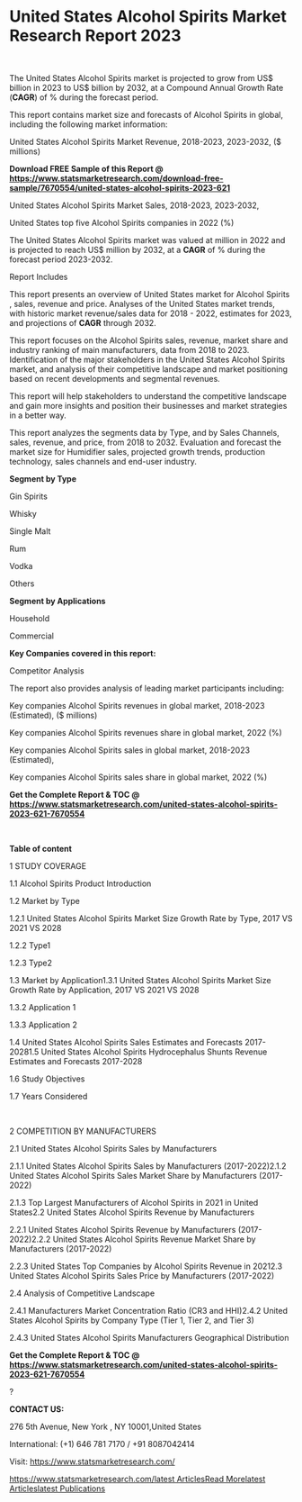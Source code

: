 <h1>United States Alcohol Spirits Market Research Report 2023</h1><br/><p>The United States Alcohol Spirits market is projected to grow from US$ billion in 2023 to US$ billion by 2032, at a Compound Annual Growth Rate (<strong>CAGR</strong>) of % during the forecast period.</p>
 
 
 
 <p>This report contains market size and forecasts of Alcohol Spirits in global, including the following market information:</p>
 
 
 
 <p>United States Alcohol Spirits Market Revenue, 2018-2023, 2023-2032, ($ millions)</p>
 
 
 
 <p><strong>Download FREE Sample of this Report @ <a href="https://www.statsmarketresearch.com/download-free-sample/7670554/united-states-alcohol-spirits-2023-621">https://www.statsmarketresearch.com/download-free-sample/7670554/united-states-alcohol-spirits-2023-621</a></strong></p>
 
 
 
 <p>United States Alcohol Spirits Market Sales, 2018-2023, 2023-2032,</p>
 
 
 
 <p>United States top five Alcohol Spirits companies in 2022 (%)</p>
 
 
 
 <p>The United States Alcohol Spirits market was valued at million in 2022 and is projected to reach US$ million by 2032, at a <strong>CAGR</strong> of % during the forecast period 2023-2032.</p>
 
 
 
 <p>Report Includes</p>
 
 
 
 <p>This report presents an overview of United States market for Alcohol Spirits , sales, revenue and price. Analyses of the United States market trends, with historic market revenue/sales data for 2018 - 2022, estimates for 2023, and projections of <strong>CAGR</strong> through 2032.</p>
 
 
 
 <p>This report focuses on the Alcohol Spirits sales, revenue, market share and industry ranking of main manufacturers, data from 2018 to 2023. Identification of the major stakeholders in the United States Alcohol Spirits market, and analysis of their competitive landscape and market positioning based on recent developments and segmental revenues.</p>
 
 
 
 <p>This report will help stakeholders to understand the competitive landscape and gain more insights and position their businesses and market strategies in a better way.</p>
 
 
 
 <p>This report analyzes the segments data by Type, and by Sales Channels, sales, revenue, and price, from 2018 to 2032. Evaluation and forecast the market size for Humidifier sales, projected growth trends, production technology, sales channels and end-user industry.</p>
 
 
 
 <p><strong>Segment by Type</strong></p>
 
 
 
 <p>Gin Spirits</p>
 
 
 
 <p>Whisky</p>
 
 
 
 <p>Single Malt</p>
 
 
 
 <p>Rum</p>
 
 
 
 <p>Vodka</p>
 
 
 
 <p>Others</p>
 
 
 
 <p><strong>Segment <strong><strong>by Applications</strong></strong></strong></p>
 
 
 
 <p>Household</p>
 
 
 
 <p>Commercial</p>
 
 
 
 <p><strong>Key Companies covered in this report:</strong></p>
 
 
 
 <p>Competitor Analysis</p>
 
 
 
 <p>The report also provides analysis of leading market participants including:</p>
 
 
 
 <p>Key companies Alcohol Spirits revenues in global market, 2018-2023 (Estimated), ($ millions)</p>
 
 
 
 <p>Key companies Alcohol Spirits revenues share in global market, 2022 (%)</p>
 
 
 
 <p>Key companies Alcohol Spirits sales in global market, 2018-2023 (Estimated),</p>
 
 
 
 <p>Key companies Alcohol Spirits sales share in global market, 2022 (%)</p>
 
 
 
 <div><b>Get the Complete Report & TOC @ <a href="https://www.statsmarketresearch.com/united-states-alcohol-spirits-2023-621-7670554">https://www.statsmarketresearch.com/united-states-alcohol-spirits-2023-621-7670554</a></b></div>
 
 
 
 <p><br />
 
 <b>Table of content</b></p>
 
 
 
 <p>1 STUDY COVERAGE<br />
 
 1.1 Alcohol Spirits Product Introduction<br />
 
 1.2 Market by Type<br />
 
 1.2.1 United States Alcohol Spirits Market Size Growth Rate by Type, 2017 VS 2021 VS 2028<br />
 
 1.2.2 Type1<br />
 
 1.2.3 Type2<br />
 
 1.3 Market by Application1.3.1 United States Alcohol Spirits Market Size Growth Rate by Application, 2017 VS 2021 VS 2028<br />
 
 1.3.2 Application 1<br />
 
 1.3.3 Application 2<br />
 
 1.4 United States Alcohol Spirits Sales Estimates and Forecasts 2017-20281.5 United States Alcohol Spirits Hydrocephalus Shunts Revenue Estimates and Forecasts 2017-2028<br />
 
 1.6 Study Objectives<br />
 
 1.7 Years Considered<br />
 
 <br />
 
 2 COMPETITION BY MANUFACTURERS<br />
 
 2.1 United States Alcohol Spirits Sales by Manufacturers<br />
 
 2.1.1 United States Alcohol Spirits Sales by Manufacturers (2017-2022)2.1.2 United States Alcohol Spirits Sales Market Share by Manufacturers (2017-2022)<br />
 
 2.1.3 Top Largest Manufacturers of Alcohol Spirits in 2021 in United States2.2 United States Alcohol Spirits Revenue by Manufacturers<br />
 
 2.2.1 United States Alcohol Spirits Revenue by Manufacturers (2017-2022)2.2.2 United States Alcohol Spirits Revenue Market Share by Manufacturers (2017-2022)<br />
 
 2.2.3 United States Top Companies by Alcohol Spirits Revenue in 20212.3 United States Alcohol Spirits Sales Price by Manufacturers (2017-2022)<br />
 
 2.4 Analysis of Competitive Landscape<br />
 
 2.4.1 Manufacturers Market Concentration Ratio (CR3 and HHI)2.4.2 United States Alcohol Spirits by Company Type (Tier 1, Tier 2, and Tier 3)<br />
 
 2.4.3 United States Alcohol Spirits Manufacturers Geographical Distribution</p>
 
 
 
 <div><b>Get the Complete Report & TOC @ <a href="https://www.statsmarketresearch.com/united-states-alcohol-spirits-2023-621-7670554">https://www.statsmarketresearch.com/united-states-alcohol-spirits-2023-621-7670554</a></b></div>
 
 
 
 <p>? </p>
 
 
 
 <p><b>CONTACT US:</b><br />
 
 276 5th Avenue, New York , NY 10001,United States<br />
 
 International: (+1) 646 781 7170 / +91 8087042414<br />
 
 Visit: <a href="https://www.statsmarketresearch.com/">https://www.statsmarketresearch.com/</a><br />
 
 <a href="https://gyeongbokgung.com">https://www.statsmarketresearch.com/</a><a href="https://hallyeomaritime.com">latest Articles</a><a href="https://jingwansa.com">Read More</a><a href="https://nguoiviet.jp/">latest Articles</a><a href="https://www.intelmarketresearch.com/">latest Publications</a></p>